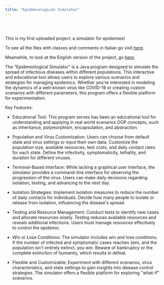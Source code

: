 ```yaml
---
title: "Epidemiological Simulator"
---
```


<br></br>

This is my first uploaded project: a simulator for epidemies!  

To see all the files with classes and comments in Italian go visit [here](https://github.com/Harachili/simulatore_epidemiologico).  

Meanwhile, to look at the English version of the project, go [here](https://github.com/Harachili/EpidemiologicalSimulator).  

The "Epidemiological Simulator" is a Java program designed to simulate the spread of infectious diseases within different populations. This interactive and educational tool allows users to explore various scenarios and strategies for managing epidemics. Whether you're interested in modeling the dynamics of a well-known virus like COVID-19 or creating custom scenarios with different parameters, this program offers a flexible platform for experimentation.

Key Features:

- Educational Tool: This program serves has been an educational tool for understanding and applying in real world scenarios OOP concepts, such as inheritance, polymorphism, encapsulation, and abstraction.

- Population and Virus Customization: Users can choose from default state and virus settings or input their own data. Customize the population size, available resources, test costs, and daily contact rates for each state. Define the infectivity, symptomaticity, lethality, and duration for different viruses.

- Terminal-Based Interface: While lacking a graphical user interface, the simulator provides a command-line interface for observing the progression of the virus. Users can make daily decisions regarding isolation, testing, and advancing to the next day.

- Isolation Strategies: Implement isolation measures to reduce the number of daily contacts for individuals. Decide how many people to isolate or release from isolation, influencing the disease's spread.

- Testing and Resource Management: Conduct tests to identify new cases and allocate resources wisely. Testing reduces available resources and reveals additional infections. Users must manage resources effectively to control the epidemic.

- Win or Lose Conditions: The simulator includes win and lose conditions. If the number of infected and symptomatic cases reaches zero, and the population isn't entirely extinct, you win. Beware of bankruptcy or the complete extinction of humanity, which results in defeat.

- Flexible and Customizable: Experiment with different scenarios, virus characteristics, and state settings to gain insights into disease control strategies. The simulator offers a flexible platform for exploring "what-if" scenarios.


